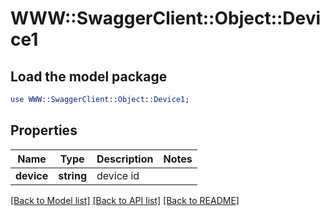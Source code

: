 # WWW::SwaggerClient::Object::Device1

## Load the model package
```perl
use WWW::SwaggerClient::Object::Device1;
```

## Properties
Name | Type | Description | Notes
------------ | ------------- | ------------- | -------------
**device** | **string** | device id | 

[[Back to Model list]](../README.md#documentation-for-models) [[Back to API list]](../README.md#documentation-for-api-endpoints) [[Back to README]](../README.md)


